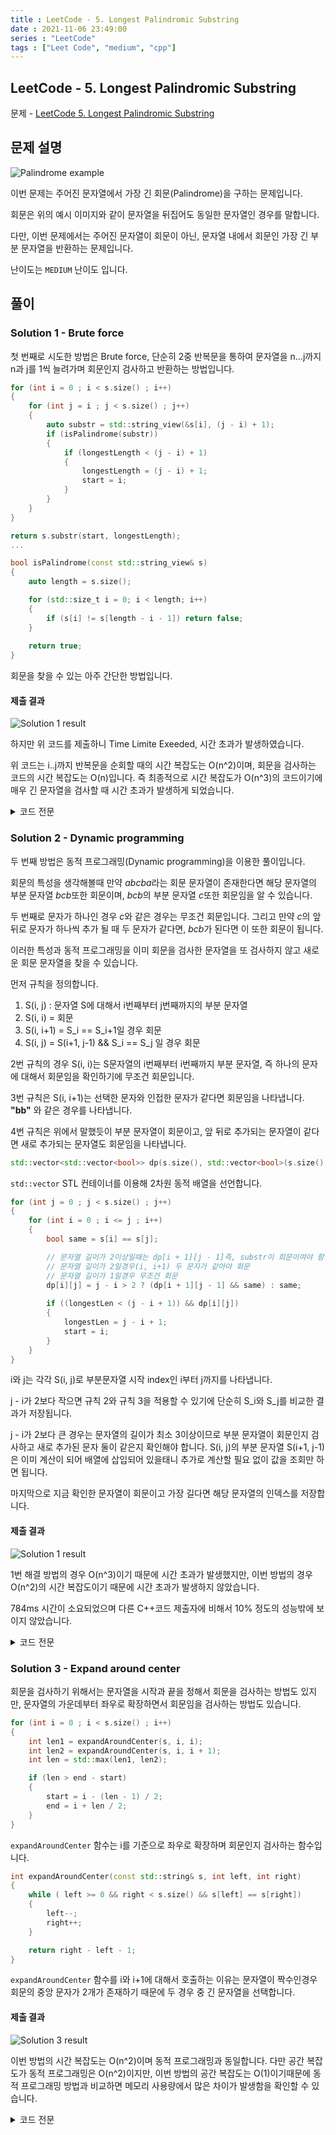 ```yaml
---
title : LeetCode - 5. Longest Palindromic Substring
date : 2021-11-06 23:49:00
series : "LeetCode"
tags : ["Leet Code", "medium", "cpp"]
---
```


## LeetCode - 5. Longest Palindromic Substring
문제 - [LeetCode 5. Longest Palindromic Substring](https://leetcode.com/problems/longest-palindromic-substring/)

## 문제 설명
![Palindrome example](https://uselessetymology.files.wordpress.com/2019/10/palindrome-useless-etymology-12.png)

이번 문제는 주어진 문자열에서 가장 긴 회문(Palindrome)을 구하는 문제입니다.

회문은 위의 예시 이미지와 같이 문자열을 뒤집어도 동일한 문자열인 경우를 말합니다.

다만, 이번 문제에서는 주어진 문자열이 회문이 아닌, 문자열 내에서 회문인 가장 긴 부분 문자열을 반환하는 문제입니다.

난이도는 `MEDIUM` 난이도 입니다.

## 풀이
### Solution 1 - Brute force
첫 번째로 시도한 방법은 Brute force, 단순히 2중 반복문을 통하여 문자열을 n...j까지 n과 j를 1씩 늘려가며 회문인지 검사하고 반환하는 방법입니다.

```cpp
for (int i = 0 ; i < s.size() ; i++)
{
    for (int j = i ; j < s.size() ; j++)
    {
        auto substr = std::string_view(&s[i], (j - i) + 1);
        if (isPalindrome(substr))
        {
            if (longestLength < (j - i) + 1)
            {
                longestLength = (j - i) + 1;
                start = i;
            }
        }
    }
}

return s.substr(start, longestLength);
...

bool isPalindrome(const std::string_view& s)
{
    auto length = s.size();

    for (std::size_t i = 0; i < length; i++)
    {
        if (s[i] != s[length - i - 1]) return false;
    }
    
    return true;
}
``` 

회문을 찾을 수 있는 아주 간단한 방법입니다.

#### 제출 결과
![Solution 1 result](./assets/images/leet_code/5/result_1.webp)

하지만 위 코드를 제출하니 Time Limite Exeeded, 시간 초과가 발생하였습니다.

위 코드는 i..j까지 반복문을 순회할 때의 시간 복잡도는 O(n^2)이며, 회문을 검사하는 코드의 시간 복잡도는 O(n)입니다. 즉 최종적으로 시간 복잡도가 O(n^3)의 코드이기에 매우 긴 문자열을 검사할 때 시간 초과가 발생하게 되었습니다.

<details>
<summary>코드 전문</summary>
    
```cpp
#include <string>
#include <string_view>
#include <iostream>

class Solution 
{
public:
    std::string longestPalindrome(std::string s) 
    {
        if (s.size() == 1 || s.size() == 0) return s;

        int longestLength = 0;
        int start = 0;

        for (int i = 0 ; i < s.size() ; i++)
        {
            for (int j = i ; j < s.size() ; j++)
            {
                auto substr = std::string_view(&s[i], (j - i) + 1);
                if (isPalindrome(substr))
                {
                    if (longestLength < (j - i) + 1)
                    {
                        longestLength = (j - i) + 1;
                        start = i;
                    }
                }
            }
        }
        
        return s.substr(start, longestLength);
    }

private:
    bool isPalindrome(const std::string_view& s)
    {
        auto length = s.size();

        for (std::size_t i = 0; i < length; i++)
        {
            if (s[i] != s[length - i - 1]) return false;
        }
        
        return true;
    }
};
```

</details>

### Solution 2 - Dynamic programming
두 번째 방법은 동적 프로그래밍(Dynamic programming)을 이용한 풀이입니다.

회문의 특성을 생각해볼때 만약 *abcba*라는 회문 문자열이 존재한다면 해당 문자열의 부분 문자열 *bcb*또한 회문이며, *bcb*의 부분 문자열 *c*또한 회문임을 알 수 있습니다.

두 번째로 문자가 하나인 경우 *c*와 같은 경우는 무조건 회문입니다. 그리고 만약 *c*의 앞뒤로 문자가 하나씩 추가 될 때 두 문자가 같다면, *bcb*가 된다면 이 또한 회문이 됩니다.

이러한 특성과 동적 프로그래밍을 이미 회문을 검사한 문자열을 또 검사하지 않고 새로운 회문 문자열을 찾을 수 있습니다.

먼저 규칙을 정의합니다.
1. S(i, j) : 문자열 S에 대해서 i번째부터 j번째까지의 부분 문자열
2. S(i, i) = 회문
3. S(i, i+1) = S_i == S_i+1일 경우 회문
4. S(i, j) = S(i+1, j-1) && S_i == S_j 일 경우 회문

2번 규칙의 경우 S(i, i)는 S문자열의 i번째부터 i번째까지 부분 문자열, 즉 하나의 문자에 대해서 회문임을 확인하기에 무조건 회문입니다.

3번 규칙은 S(i, i+1)는 선택한 문자와 인접한 문자가 같다면 회문임을 나타냅니다. **"bb"** 와 같은 경우를 나타냅니다.

4번 규칙은 위에서 말했듯이 부분 문자열이 회문이고, 앞 뒤로 추가되는 문자열이 같다면 새로 추가되는 문자열도 회문임을 나타냅니다.

```cpp
std::vector<std::vector<bool>> dp(s.size(), std::vector<bool>(s.size(), false));
```

`std::vector` STL 컨테이너를 이용해 2차원 동적 배열을 선언합니다.

```cpp
for (int j = 0 ; j < s.size() ; j++)
{
    for (int i = 0 ; i <= j ; i++)
    {
        bool same = s[i] == s[j];

        // 문자열 길이가 2이상일때는 dp[i + 1][j - 1]즉, substr이 회문이여야 함
        // 문자열 길이가 2일경우(i, i+1) 두 문자가 같아야 회문
        // 문자열 길이가 1일경우 무조건 회문
        dp[i][j] = j - i > 2 ? (dp[i + 1][j - 1] && same) : same;
        
        if ((longestLen < (j - i + 1)) && dp[i][j])
        {
            longestLen = j - i + 1;
            start = i;
        }
    }
}
```

i와 j는 각각 S(i, j)로 부분문자열 시작 index인 i부터 j까지를 나타냅니다. 

j - i가 2보다 작으면 규칙 2와 규칙 3을 적용할 수 있기에 단순히 S_i와 S_j를 비교한 결과가 저장됩니다.

j - i가 2보다 큰 경우는 문자열의 길이가 최소 3이상이므로 부분 문자열이 회문인지 검사하고 새로 추가된 문자 둘이 같은지 확인해야 합니다. S(i, j)의 부분 문자열 S(i+1, j-1)은 이미 계산이 되어 배열에 삽입되어 있을태니 추가로 계산할 필요 없이 값을 조회만 하면 됩니다.

마지막으로 지금 확인한 문자열이 회문이고 가장 길다면 해당 문자열의 인덱스를 저장합니다.

#### 제출 결과
![Solution 1 result](./assets/images/leet_code/5/result_2.webp)

1번 해결 방법의 경우 O(n^3)이기 때문에 시간 초과가 발생했지만, 이번 방법의 경우 O(n^2)의 시간 복잡도이기 때문에 시간 초과가 발생하지 않았습니다.

784ms 시간이 소요되었으며 다른 C++코드 제출자에 비해서 10% 정도의 성능밖에 보이지 않았습니다.

<details>
<summary>코드 전문</summary>
    
```cpp
#include <string>
#include <string_view>
#include <iostream>
#include <vector>

class Solution 
{
public:
    std::string longestPalindrome(std::string s) 
    {
        if (s.size() == 1 || s.size() == 0) return s;

        int longestLen = 0;
        int start = 0;

        std::vector<std::vector<bool>> dp(s.size(), std::vector<bool>(s.size(), false));

        // 열 기반으로 탐색
        for (int j = 0 ; j < s.size() ; j++)
        {
            for (int i = 0 ; i <= j ; i++)
            {
                bool same = s[i] == s[j];

                // 문자열 길이가 2이상일때는 dp[i + 1][j - 1]즉, substr이 회문이여야 함
                // 문자열 길이가 2일경우(i, i+1) 두 문자가 같아야 회문
                // 문자열 길이가 1일경우 무조건 회문
                dp[i][j] = j - i > 2 ? (dp[i + 1][j - 1] && same) : same;
                
                if ((longestLen < (j - i + 1)) && dp[i][j])
                {
                    longestLen = j - i + 1;
                    start = i;
                }
            }
        }

        return s.substr(start, longestLen);
    }
};
```

</details>

### Solution 3 - Expand around center
회문을 검사하기 위해서는 문자열을 시작과 끝을 정해서 회문을 검사하는 방법도 있지만, 문자열의 가운데부터 좌우로 확장하면서 회문임을 검사하는 방법도 있습니다.

```cpp
for (int i = 0 ; i < s.size() ; i++)
{
    int len1 = expandAroundCenter(s, i, i);
    int len2 = expandAroundCenter(s, i, i + 1);
    int len = std::max(len1, len2);

    if (len > end - start)
    {
        start = i - (len - 1) / 2;
        end = i + len / 2;
    }
}
```

`expandAroundCenter` 함수는 i를 기준으로 좌우로 확장하며 회문인지 검사하는 함수입니다.

```cpp
int expandAroundCenter(const std::string& s, int left, int right)
{
    while ( left >= 0 && right < s.size() && s[left] == s[right])
    {
        left--;
        right++;
    }

    return right - left - 1;
}
```

`expandAroundCenter` 함수를 i와 i+1에 대해서 호출하는 이유는 문자열이 짝수인경우 회문의 중앙 문자가 2개가 존재하기 때문에 두 경우 중 긴 문자열을 선택합니다.

#### 제출 결과
![Solution 3 result](./assets/images/leet_code/5/result_3.webp)

이번 방법의 시간 복잡도는 O(n^2)이며 동적 프로그래밍과 동일합니다. 다만 공간 복잡도가 동적 프로그래밍은 O(n^2)이지만, 이번 방법의 공간 복잡도는 O(1)이기때문에 동적 프로그래밍 방법과 비교하면 메모리 사용량에서 많은 차이가 발생함을 확인할 수 있습니다.

<details>
<summary>코드 전문</summary>
    
```cpp
#include <string>
#include <iostream>
#include <algorithm>

class Solution 
{
public:
    std::string longestPalindrome(std::string s) 
    {
        if (s.size() == 1 || s.size() == 0) return s;

        int start = 0;
        int end = 0;

        for (int i = 0 ; i < s.size() ; i++)
        {
            int len1 = expandAroundCenter(s, i, i);
            int len2 = expandAroundCenter(s, i, i + 1);
            int len = std::max(len1, len2);

            if (len > end - start)
            {
                start = i - (len - 1) / 2;
                end = i + len / 2;
            }
        }
        
        return s.substr(start, (end - start) + 1);
    }
private:
    int expandAroundCenter(const std::string& s, int left, int right)
    {
        while ( left >= 0 && right < s.size() && s[left] == s[right])
        {
            left--;
            right++;
        }

        return right - left - 1;
    }
};
```

</details>